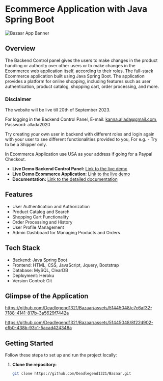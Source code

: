 # Ecommerce Application with Java Spring Boot

![Bazaar App Banner](https://github.com/Deadlegend1321/Bazaar/assets/51445048/767799a3-45cb-4cec-95d7-dfa9c5c413b9) <!-- Replace with an image that represents your app -->

## Overview

The Backend Control panel gives the users to make changes in the product handling or authority over other users or to make changes in the Ecommerce web application itself, according to their roles.
The full-stack Ecommerce application built using Java Spring Boot. The application provides a platform for online shopping, including features such as user authentication, product catalog, shopping cart, order processing, and more.

### Disclaimer
The website will be live till 20th of September 2023.

For logging in the Backend Control Panel, E-mail: kanna.allada@gmail.com, Password: allada2020

Try creating your own user in backend with different roles and login again with your user to see different functionalities provided to you, For e.g. - Try to be a Shipper only.

In Ecommerce Application use USA as your address if going for a Paypal Checkout.

- **Live Demo Backend Control Panel:** [Link to the live demo](https://bazaar-admin-4104de4d8d2d.herokuapp.com/)
- **Live Demo Ecommerce Application:** [Link to the live demo](https://bazaar-a7ef40befd94.herokuapp.com/)
- **Documentation:** [Link to the detailed documentation](https://github.com/Deadlegend1321/Bazaar/wiki)

## Features

- User Authentication and Authorization
- Product Catalog and Search
- Shopping Cart Functionality
- Order Processing and History
- User Profile Management
- Admin Dashboard for Managing Products and Orders

## Tech Stack

- Backend: Java Spring Boot
- Frontend: HTML, CSS, JavaScript, Jquery, Bootstrap
- Database: MySQL, ClearDB
- Deployment: Heroku
- Version Control: Git

## Glimpse of the Application
https://github.com/Deadlegend1321/Bazaar/assets/51445048/c7c6af32-7188-4141-817b-3a5629f7442a

https://github.com/Deadlegend1321/Bazaar/assets/51445048/8f22d902-efb0-438b-93c1-5acad424348a

## Getting Started

Follow these steps to set up and run the project locally:

1. **Clone the repository:**

   ```bash
   git clone https://github.com/Deadlegend1321/Bazaar.git
